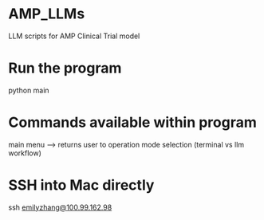 # AMP_LLMs
LLM scripts for AMP Clinical Trial model

# Run the program
python main

# Commands available within program
main menu --> returns user to operation mode selection (terminal vs llm workflow)

# SSH into Mac directly
ssh emilyzhang@100.99.162.98